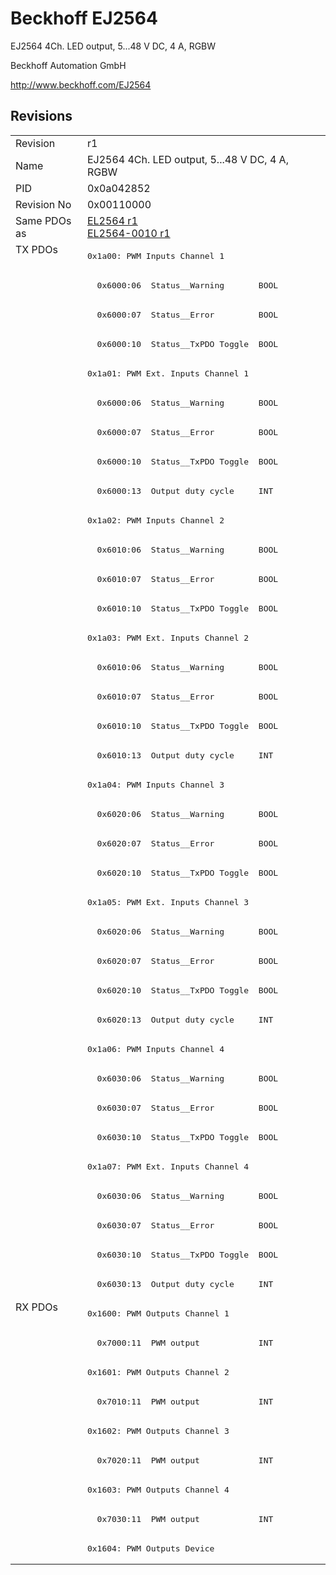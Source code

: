 # Beckhoff EJ2564

EJ2564 4Ch. LED output, 5...48 V DC, 4 A, RGBW

Beckhoff Automation GmbH

http://www.beckhoff.com/EJ2564

## Revisions
<table>
<tr >
<td>Revision</td>
<td><div class="foo">r1</div></td>
</tr>
<tr >
<td>Name</td>
<td><div class="foo">EJ2564 4Ch. LED output, 5...48 V DC, 4 A, RGBW</div></td>
</tr>
<tr >
<td>PID</td>
<td><div class="foo">0x0a042852</div></td>
</tr>
<tr >
<td>Revision No</td>
<td><div class="foo">0x00110000</div></td>
</tr>
<tr >
<td>Same PDOs as</td>
<td><div class="foo"><a href="EL2564">EL2564 r1</a><br/><a href="EL2564-0010">EL2564-0010 r1</a></div></td>
</tr>
<tr class="txpdo pdosection">
<td rowspan=36 valign=top>TX PDOs</td>
<td><pre>0x1a00: PWM Inputs Channel 1</pre></td>
<td></td>
</tr>
<tr class="txpdo">
<td><pre>  0x6000:06  Status__Warning       BOOL</pre></td>
</tr>
<tr class="txpdo">
<td><pre>  0x6000:07  Status__Error         BOOL</pre></td>
</tr>
<tr class="txpdo">
<td><pre>  0x6000:10  Status__TxPDO Toggle  BOOL</pre></td>
</tr>
<tr class="txpdo pdosection">
<td><pre>0x1a01: PWM Ext. Inputs Channel 1</pre></td>
</tr>
<tr class="txpdo">
<td><pre>  0x6000:06  Status__Warning       BOOL</pre></td>
</tr>
<tr class="txpdo">
<td><pre>  0x6000:07  Status__Error         BOOL</pre></td>
</tr>
<tr class="txpdo">
<td><pre>  0x6000:10  Status__TxPDO Toggle  BOOL</pre></td>
</tr>
<tr class="txpdo">
<td><pre>  0x6000:13  Output duty cycle     INT</pre></td>
</tr>
<tr class="txpdo pdosection">
<td><pre>0x1a02: PWM Inputs Channel 2</pre></td>
</tr>
<tr class="txpdo">
<td><pre>  0x6010:06  Status__Warning       BOOL</pre></td>
</tr>
<tr class="txpdo">
<td><pre>  0x6010:07  Status__Error         BOOL</pre></td>
</tr>
<tr class="txpdo">
<td><pre>  0x6010:10  Status__TxPDO Toggle  BOOL</pre></td>
</tr>
<tr class="txpdo pdosection">
<td><pre>0x1a03: PWM Ext. Inputs Channel 2</pre></td>
</tr>
<tr class="txpdo">
<td><pre>  0x6010:06  Status__Warning       BOOL</pre></td>
</tr>
<tr class="txpdo">
<td><pre>  0x6010:07  Status__Error         BOOL</pre></td>
</tr>
<tr class="txpdo">
<td><pre>  0x6010:10  Status__TxPDO Toggle  BOOL</pre></td>
</tr>
<tr class="txpdo">
<td><pre>  0x6010:13  Output duty cycle     INT</pre></td>
</tr>
<tr class="txpdo pdosection">
<td><pre>0x1a04: PWM Inputs Channel 3</pre></td>
</tr>
<tr class="txpdo">
<td><pre>  0x6020:06  Status__Warning       BOOL</pre></td>
</tr>
<tr class="txpdo">
<td><pre>  0x6020:07  Status__Error         BOOL</pre></td>
</tr>
<tr class="txpdo">
<td><pre>  0x6020:10  Status__TxPDO Toggle  BOOL</pre></td>
</tr>
<tr class="txpdo pdosection">
<td><pre>0x1a05: PWM Ext. Inputs Channel 3</pre></td>
</tr>
<tr class="txpdo">
<td><pre>  0x6020:06  Status__Warning       BOOL</pre></td>
</tr>
<tr class="txpdo">
<td><pre>  0x6020:07  Status__Error         BOOL</pre></td>
</tr>
<tr class="txpdo">
<td><pre>  0x6020:10  Status__TxPDO Toggle  BOOL</pre></td>
</tr>
<tr class="txpdo">
<td><pre>  0x6020:13  Output duty cycle     INT</pre></td>
</tr>
<tr class="txpdo pdosection">
<td><pre>0x1a06: PWM Inputs Channel 4</pre></td>
</tr>
<tr class="txpdo">
<td><pre>  0x6030:06  Status__Warning       BOOL</pre></td>
</tr>
<tr class="txpdo">
<td><pre>  0x6030:07  Status__Error         BOOL</pre></td>
</tr>
<tr class="txpdo">
<td><pre>  0x6030:10  Status__TxPDO Toggle  BOOL</pre></td>
</tr>
<tr class="txpdo pdosection">
<td><pre>0x1a07: PWM Ext. Inputs Channel 4</pre></td>
</tr>
<tr class="txpdo">
<td><pre>  0x6030:06  Status__Warning       BOOL</pre></td>
</tr>
<tr class="txpdo">
<td><pre>  0x6030:07  Status__Error         BOOL</pre></td>
</tr>
<tr class="txpdo">
<td><pre>  0x6030:10  Status__TxPDO Toggle  BOOL</pre></td>
</tr>
<tr class="txpdo">
<td><pre>  0x6030:13  Output duty cycle     INT</pre></td>
</tr>
<tr class="rxpdo pdosection">
<td rowspan=9 valign=top>RX PDOs</td>
<td><pre>0x1600: PWM Outputs Channel 1</pre></td>
<td></td>
</tr>
<tr class="rxpdo">
<td><pre>  0x7000:11  PWM output            INT</pre></td>
</tr>
<tr class="rxpdo pdosection">
<td><pre>0x1601: PWM Outputs Channel 2</pre></td>
</tr>
<tr class="rxpdo">
<td><pre>  0x7010:11  PWM output            INT</pre></td>
</tr>
<tr class="rxpdo pdosection">
<td><pre>0x1602: PWM Outputs Channel 3</pre></td>
</tr>
<tr class="rxpdo">
<td><pre>  0x7020:11  PWM output            INT</pre></td>
</tr>
<tr class="rxpdo pdosection">
<td><pre>0x1603: PWM Outputs Channel 4</pre></td>
</tr>
<tr class="rxpdo">
<td><pre>  0x7030:11  PWM output            INT</pre></td>
</tr>
<tr class="rxpdo pdosection">
<td><pre>0x1604: PWM Outputs Device</pre></td>
</tr>
</table>
